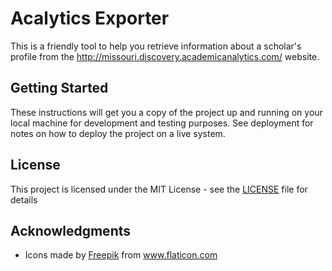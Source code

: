 # Acalytics Exporter

This is a friendly tool to help you retrieve information about a scholar's profile from the http://missouri.discovery.academicanalytics.com/ website.

## Getting Started

These instructions will get you a copy of the project up and running on your local machine for development and testing purposes. See deployment for notes on how to deploy the project on a live system.


## License

This project is licensed under the MIT License - see the [LICENSE](LICENSE) file for details

## Acknowledgments

* <div>Icons made by <a href="https://www.flaticon.com/authors/freepik" title="Freepik">Freepik</a> from <a href="https://www.flaticon.com/" title="Flaticon">www.flaticon.com</a></div>

